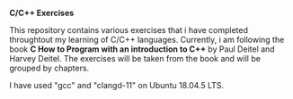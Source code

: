**C/C++ Exercises**

This repository contains various exercises that i have completed throughtout my learning of C/C++ languages.
Currently, i am following the book **C How to Program with an introduction to C++** by Paul Deitel and Harvey Deitel.
The exercises will be taken from the book and will be grouped by chapters.

I have used "gcc" and "clangd-11" on Ubuntu 18.04.5 LTS.

